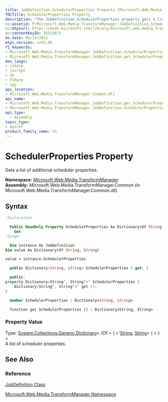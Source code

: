 ```yaml
---
title: JobDefinition.SchedulerProperties Property (Microsoft.Web.Media.TransformManager)
TOCTitle: SchedulerProperties Property
description: "The JobDefinition.SchedulerProperties property gets a list of additional scheduler properties. This article describes its syntax and property value."
ms:assetid: P:Microsoft.Web.Media.TransformManager.JobDefinition.SchedulerProperties
ms:mtpsurl: https://msdn.microsoft.com/library/microsoft.web.media.transformmanager.jobdefinition.schedulerproperties(v=VS.90)
ms:contentKeyID: 35521073
ms.date: 06/14/2012
mtps_version: v=VS.90
f1_keywords:
- Microsoft.Web.Media.TransformManager.JobDefinition.SchedulerProperties
- Microsoft.Web.Media.TransformManager.JobDefinition.get_SchedulerProperties
dev_langs:
- csharp
- jscript
- vb
- FSharp
- cpp
api_location:
- Microsoft.Web.Media.TransformManager.Common.dll
api_name:
- Microsoft.Web.Media.TransformManager.JobDefinition.get_SchedulerProperties
- Microsoft.Web.Media.TransformManager.JobDefinition.SchedulerProperties
api_type:
  - Assembly
topic_type:
- apiref
product_family_name: VS
---
```


# SchedulerProperties Property

Gets a list of additional scheduler properties.

**Namespace:**  [Microsoft.Web.Media.TransformManager](microsoft-web-media-transformmanager-namespace.md)  
**Assembly:**  Microsoft.Web.Media.TransformManager.Common (in Microsoft.Web.Media.TransformManager.Common.dll)

## Syntax

```vb
'Declaration

  Public ReadOnly Property SchedulerProperties As Dictionary(Of String, String)
    Get
'Usage

  Dim instance As JobDefinition
Dim value As Dictionary(Of String, String)

value = instance.SchedulerProperties
```

```csharp
  public Dictionary<string, string> SchedulerProperties { get; }
```

```cpp
  public:
property Dictionary<String^, String^>^ SchedulerProperties {
    Dictionary<String^, String^>^ get ();
}
```

``` fsharp
  member SchedulerProperties : Dictionary<string, string>
```

```jscript
  function get SchedulerProperties () : Dictionary<String, String>
```

### Property Value

Type: [System.Collections.Generic.Dictionary](https://msdn.microsoft.com/library/xfhwa508)\< (Of \< ( \<'[String](https://msdn.microsoft.com/library/s1wwdcbf), [String](https://msdn.microsoft.com/library/s1wwdcbf)\> ) \> ) \>  
A list of scheduler properties.  

## See Also

### Reference

[JobDefinition Class](jobdefinition-class-microsoft-web-media-transformmanager.md)

[Microsoft.Web.Media.TransformManager Namespace](microsoft-web-media-transformmanager-namespace.md)
